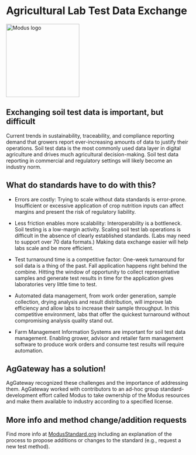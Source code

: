 # Agricultural Lab Test Data Exchange

<img src="[https://your-image-url.type](https://github.com/AgGateway/Modus/blob/main/images/modus_Image.png)" title="Modus logo" width="200">

<!-- ![Modus logo](https://github.com/AgGateway/Modus/blob/main/images/modus_Image.png "Modus logo") -->

## Exchanging soil test data is important, but difficult

Current trends in sustainability, traceability, and compliance reporting demand that growers report ever-increasing amounts of data to justify their operations. Soil test data is the most commonly used data layer in digital agriculture and drives much agricultural decision-making. Soil test data reporting in commercial and regulatory settings will likely become an industry norm.

## What do standards have to do with this?

*	Errors are costly: Trying to scale without data standards is error-prone. Insufficient or excessive application of crop nutrition inputs can affect margins and present the risk of regulatory liability.

*	Less friction enables more scalability: Interoperability is a bottleneck. Soil testing is a low-margin activity. Scaling soil test lab operations is difficult in the absence of clearly established standards. (Labs may need to support over 70 data formats.) Making data exchange easier will help labs scale and be more efficient.

*	Test turnaround time is a competitive factor: One-week turnaround for soil data is a thing of the past. Fall application happens right behind the combine. Hitting the window of opportunity to collect representative samples and generate test results in time for the application gives laboratories very little time to test. 

*	Automated data management, from work order generation, sample collection, drying analysis and result distribution, will improve lab efficiency and allow labs to increase their sample throughput. In this competitive environment, labs that offer the quickest turnaround without compromising analysis quality stand out.

*	Farm Management Information Systems are important for soil test data management. Enabling grower, advisor and retailer farm management software to produce work orders and consume test results will require automation.

## AgGateway has a solution!
AgGateway recognized these challenges and the importance of addressing them. AgGateway worked with contributors to an ad-hoc group standard-development effort called Modus to take ownership of the Modus resources and make them available to industry according to a specified license.

## More info and method change/addition requests
Find more info at [ModusStandard.org](http://modusstandard.org) including an explanation of the process to propose additions or changes to the standard (e.g., request a new test method).
